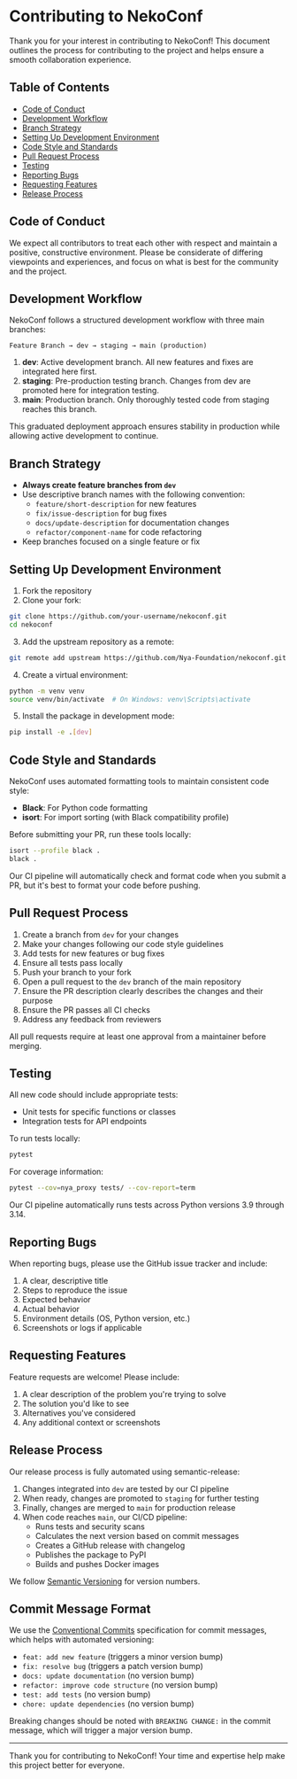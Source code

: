 # Contributing to NekoConf

Thank you for your interest in contributing to NekoConf! This document outlines the process for contributing to the project and helps ensure a smooth collaboration experience.

## Table of Contents
- [Code of Conduct](#code-of-conduct)
- [Development Workflow](#development-workflow)
- [Branch Strategy](#branch-strategy)
- [Setting Up Development Environment](#setting-up-development-environment)
- [Code Style and Standards](#code-style-and-standards)
- [Pull Request Process](#pull-request-process)
- [Testing](#testing)
- [Reporting Bugs](#reporting-bugs)
- [Requesting Features](#requesting-features)
- [Release Process](#release-process)

## Code of Conduct

We expect all contributors to treat each other with respect and maintain a positive, constructive environment. Please be considerate of differing viewpoints and experiences, and focus on what is best for the community and the project.

## Development Workflow

NekoConf follows a structured development workflow with three main branches:

```
Feature Branch → dev → staging → main (production)
```

1. **dev**: Active development branch. All new features and fixes are integrated here first.
2. **staging**: Pre-production testing branch. Changes from dev are promoted here for integration testing.
3. **main**: Production branch. Only thoroughly tested code from staging reaches this branch.

This graduated deployment approach ensures stability in production while allowing active development to continue.

## Branch Strategy

- **Always create feature branches from `dev`**
- Use descriptive branch names with the following convention:
  - `feature/short-description` for new features
  - `fix/issue-description` for bug fixes
  - `docs/update-description` for documentation changes
  - `refactor/component-name` for code refactoring
- Keep branches focused on a single feature or fix

## Setting Up Development Environment

1. Fork the repository
2. Clone your fork:
```bash
git clone https://github.com/your-username/nekoconf.git
cd nekoconf
```
3. Add the upstream repository as a remote:
```bash
git remote add upstream https://github.com/Nya-Foundation/nekoconf.git
```
4. Create a virtual environment:
```bash
python -m venv venv
source venv/bin/activate  # On Windows: venv\Scripts\activate
```
5. Install the package in development mode:
```bash
pip install -e .[dev]
```

## Code Style and Standards

NekoConf uses automated formatting tools to maintain consistent code style:

- **Black**: For Python code formatting
- **isort**: For import sorting (with Black compatibility profile)

Before submitting your PR, run these tools locally:
```bash
isort --profile black .
black .
```

Our CI pipeline will automatically check and format code when you submit a PR, but it's best to format your code before pushing.

## Pull Request Process

1. Create a branch from `dev` for your changes
2. Make your changes following our code style guidelines
3. Add tests for new features or bug fixes
4. Ensure all tests pass locally
5. Push your branch to your fork
6. Open a pull request to the `dev` branch of the main repository
7. Ensure the PR description clearly describes the changes and their purpose
8. Ensure the PR passes all CI checks
9. Address any feedback from reviewers

All pull requests require at least one approval from a maintainer before merging.

## Testing

All new code should include appropriate tests:

- Unit tests for specific functions or classes
- Integration tests for API endpoints

To run tests locally:
```bash
pytest
```

For coverage information:
```bash
pytest --cov=nya_proxy tests/ --cov-report=term
```

Our CI pipeline automatically runs tests across Python versions 3.9 through 3.14.

## Reporting Bugs

When reporting bugs, please use the GitHub issue tracker and include:

1. A clear, descriptive title
2. Steps to reproduce the issue
3. Expected behavior
4. Actual behavior
5. Environment details (OS, Python version, etc.)
6. Screenshots or logs if applicable

## Requesting Features

Feature requests are welcome! Please include:

1. A clear description of the problem you're trying to solve
2. The solution you'd like to see
3. Alternatives you've considered
4. Any additional context or screenshots

## Release Process

Our release process is fully automated using semantic-release:

1. Changes integrated into `dev` are tested by our CI pipeline
2. When ready, changes are promoted to `staging` for further testing
3. Finally, changes are merged to `main` for production release
4. When code reaches `main`, our CI/CD pipeline:
   - Runs tests and security scans
   - Calculates the next version based on commit messages
   - Creates a GitHub release with changelog
   - Publishes the package to PyPI
   - Builds and pushes Docker images

We follow [Semantic Versioning](https://semver.org/) for version numbers.

## Commit Message Format

We use the [Conventional Commits](https://www.conventionalcommits.org/) specification for commit messages, which helps with automated versioning:

- `feat: add new feature` (triggers a minor version bump)
- `fix: resolve bug` (triggers a patch version bump)
- `docs: update documentation` (no version bump)
- `refactor: improve code structure` (no version bump)
- `test: add tests` (no version bump)
- `chore: update dependencies` (no version bump)

Breaking changes should be noted with `BREAKING CHANGE:` in the commit message, which will trigger a major version bump.

---

Thank you for contributing to NekoConf! Your time and expertise help make this project better for everyone.